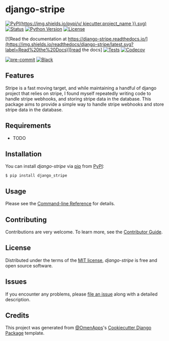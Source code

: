 # django-stripe

[![PyPI](https://img.shields.io/pypi/v/ kiecutter.project_name }}.svg)][pypi status]
[![Status](https://img.shields.io/pypi/status/django-stripe.svg)][pypi status]
[![Python Version](https://img.shields.io/pypi/pyversions/django-stripe)][pypi status]
[![License](https://img.shields.io/pypi/l/django-stripe)][license]

[![Read the documentation at https://django-stripe.readthedocs.io/](https://img.shields.io/readthedocs/django-stripe/latest.svg?label=Read%20the%20Docs)][read the docs]
[![Tests](https://github.com/django-stripe/django-stripe/actions/workflows/tests.yml/badge.svg)][tests]
[![Codecov](https://codecov.io/gh/django-stripe/django-stripe/branch/main/graph/badge.svg)][codecov]

[![pre-commit](https://img.shields.io/badge/pre--commit-enabled-brightgreen?logo=pre-commit&logoColor=white)][pre-commit]
[![Black](https://img.shields.io/badge/code%20style-black-000000.svg)][black]

[pypi status]: https://pypi.org/project/django-stripe/
[read the docs]: https://django-stripe.readthedocs.io/
[tests]: https://github.com/abe-101/django-stripe/actions?workflow=Tests
[codecov]: https://app.codecov.io/gh/abe-101/django-stripe
[pre-commit]: https://github.com/pre-commit/pre-commit
[black]: https://github.com/psf/black

## Features

Stripe is a fast moving target, and while maintaining a handful
of django project that relies on stripe, I found myself repeatedly
writing code to handle stripe webhooks, and storing stripe data in
the database.
This package aims to provide a simple way to handle
stripe webhooks and store stripe data in the database.


## Requirements

- TODO

## Installation

You can install _django-stripe_ via [pip] from [PyPI]:

```console
$ pip install django_stripe
```

## Usage

Please see the [Command-line Reference] for details.

## Contributing

Contributions are very welcome.
To learn more, see the [Contributor Guide].

## License

Distributed under the terms of the [MIT license][license],
_django-stripe_ is free and open source software.

## Issues

If you encounter any problems,
please [file an issue] along with a detailed description.

## Credits

This project was generated from [@OmenApps]'s [Cookiecutter Django Package] template.

[@omenapps]: https://github.com/OmenApps
[pypi]: https://pypi.org/
[cookiecutter django package]: https://github.com/OmenApps/cookiecutter-django-package
[file an issue]: https://github.com/abe-101/django-stripe/issues
[pip]: https://pip.pypa.io/

<!-- github-only -->

[license]: https://github.com/abe-101/django-stripe/blob/main/LICENSE
[contributor guide]: https://github.com/abe-101/django-stripe/blob/main/CONTRIBUTING.md
[command-line reference]: https://django-stripe.readthedocs.io/en/latest/usage.html
